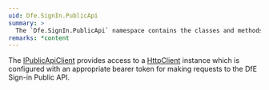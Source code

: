 ```yaml
---
uid: Dfe.SignIn.PublicApi
summary: >
  The `Dfe.SignIn.PublicApi` namespace contains the classes and methods for interacting with the DfE Sign-in Public API.
remarks: *content
---
```


The [IPublicApiClient](xref:Dfe.SignIn.PublicApi.Client.IPublicApiClient) provides access to a [HttpClient](xref:System.Net.Http.HttpClient) instance which is configured with an appropriate bearer token for making requests to the DfE Sign-in Public API.
